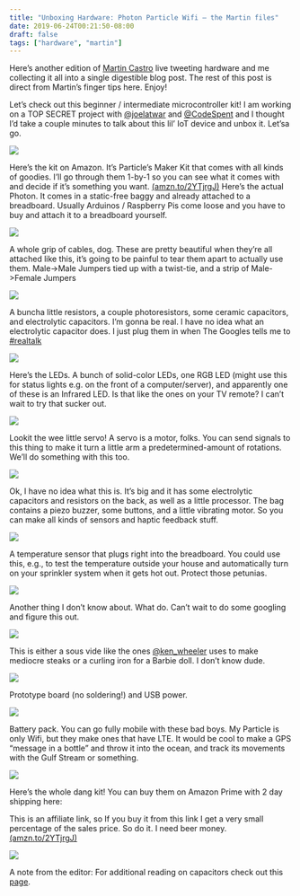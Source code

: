 ```yaml
---
title: "Unboxing Hardware: Photon Particle Wifi — the Martin files"
date: 2019-06-24T00:21:50-08:00
draft: false
tags: ["hardware", "martin"]
---
```



Here’s another edition of [Martin Castro](https://twitter.com/AMartinCastro) live tweeting hardware and me collecting it all into a single digestible blog post. The rest of this post is direct from Martin’s finger tips here. Enjoy!

Let’s check out this beginner / intermediate microcontroller kit! I am working on a TOP SECRET project with [@joelatwar](https://twitter.com/joelatwar) and [@CodeSpent](https://twitter.com/CodeSpent) and I thought I’d take a couple minutes to talk about this lil’ IoT device and unbox it. Let’sa go.

![](https://cdn-images-1.medium.com/max/2400/0*3PVwBdiVaP6Itc4W.jpg)

Here’s the kit on Amazon. It’s Particle’s Maker Kit that comes with all kinds of goodies. I’ll go through them 1-by-1 so you can see what it comes with and decide if it’s something you want. [(amzn.to/2YTjrgJ)](https://amzn.to/2YTjrgJ) Here’s the actual Photon. It comes in a static-free baggy and already attached to a breadboard. Usually Arduinos / Raspberry Pis come loose and you have to buy and attach it to a breadboard yourself.

![](https://cdn-images-1.medium.com/max/2000/1*tcwLWmK_Qt_tF_HWBVjvgg.png)

A whole grip of cables, dog. These are pretty beautiful when they’re all attached like this, it’s going to be painful to tear them apart to actually use them. Male->Male Jumpers tied up with a twist-tie, and a strip of Male->Female Jumpers

![](https://cdn-images-1.medium.com/max/2000/0*IQLOdsf99EgQ1rOq.png)

A buncha little resistors, a couple photoresistors, some ceramic capacitors, and electrolytic capacitors. I’m gonna be real. I have no idea what an electrolytic capacitor does. I just plug them in when The Googles tells me to [#realtalk](https://twitter.com/hashtag/realtalk?src=hash)

![](https://cdn-images-1.medium.com/max/2000/1*W2QpHPoP-PwUgFl0QJhyUQ.png)

Here’s the LEDs. A bunch of solid-color LEDs, one RGB LED (might use this for status lights e.g. on the front of a computer/server), and apparently one of these is an Infrared LED. Is that like the ones on your TV remote? I can’t wait to try that sucker out.

![](https://cdn-images-1.medium.com/max/2000/0*GSRC4jtyoygfNZ2m.png)

Lookit the wee little servo! A servo is a motor, folks. You can send signals to this thing to make it turn a little arm a predetermined-amount of rotations. We’ll do something with this too.

![](https://cdn-images-1.medium.com/max/2000/0*qHoSy2xaUrErTmpj.png)

Ok, I have no idea what this is. It’s big and it has some electrolytic capacitors and resistors on the back, as well as a little processor. The bag contains a piezo buzzer, some buttons, and a little vibrating motor. So you can make all kinds of sensors and haptic feedback stuff.

![](https://cdn-images-1.medium.com/max/2000/0*oNJNzRVJcdyq5s3x.png)

A temperature sensor that plugs right into the breadboard. You could use this, e.g., to test the temperature outside your house and automatically turn on your sprinkler system when it gets hot out. Protect those petunias.

![](https://cdn-images-1.medium.com/max/2000/0*Tu3aAYBfp_NYJmB5.png)

Another thing I don’t know about. What do. Can’t wait to do some googling and figure this out.

![](https://cdn-images-1.medium.com/max/2000/0*8810rTRZPXXk7Ifc.png)

This is either a sous vide like the ones [@ken_wheeler](https://twitter.com/ken_wheeler) uses to make mediocre steaks or a curling iron for a Barbie doll. I don’t know dude.

![](https://cdn-images-1.medium.com/max/2312/0*C4urwvq3Eyt9NGKn.jpg)

Prototype board (no soldering!) and USB power.

![](https://cdn-images-1.medium.com/max/2312/0*3esybl7DugVx_nZX.jpg)

Battery pack. You can go fully mobile with these bad boys. My Particle is only Wifi, but they make ones that have LTE. It would be cool to make a GPS “message in a bottle” and throw it into the ocean, and track its movements with the Gulf Stream or something.

![](https://cdn-images-1.medium.com/max/2312/0*W9-g7AWyrxQnVk3W.jpg)

Here’s the whole dang kit! You can buy them on Amazon Prime with 2 day shipping here:

This is an affiliate link, so If you buy it from this link I get a very small percentage of the sales price. So do it. I need beer money. [(amzn.to/2YTjrgJ)](http://amzn.to/2YTjrgJ)

![](https://cdn-images-1.medium.com/max/2312/0*dzIXkqwvVuOpRo-j.jpg)

A note from the editor: For additional reading on capacitors check out this [page](https://www.wisegeek.com/what-is-an-electrolytic-capacitor.htm).
